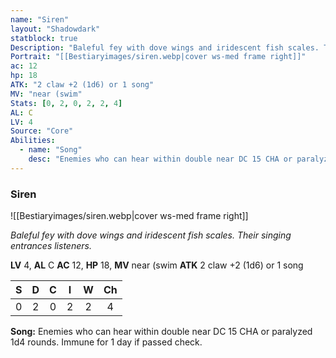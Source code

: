 ```yaml
---
name: "Siren"
layout: "Shadowdark"
statblock: true
Description: "Baleful fey with dove wings and iridescent fish scales. Their singing entrances listeners."
Portrait: "[[Bestiaryimages/siren.webp|cover ws-med frame right]]"
ac: 12
hp: 18
ATK: "2 claw +2 (1d6) or 1 song"
MV: "near (swim"
Stats: [0, 2, 0, 2, 2, 4]
AL: C
LV: 4
Source: "Core"
Abilities:
  - name: "Song"
    desc: "Enemies who can hear within double near DC 15 CHA or paralyzed 1d4 rounds. Immune for 1 day if passed check."
---
```


### Siren

![[Bestiaryimages/siren.webp|cover ws-med frame right]]

_Baleful fey with dove wings and iridescent fish scales. Their singing entrances listeners._

**LV** 4, **AL** C
**AC** 12, **HP** 18, **MV** near (swim
**ATK** 2 claw +2 (1d6) or 1 song

|  S  |  D  |  C  |  I  |  W  |  Ch  |
|:---:|:---:|:---:|:---:|:---:|:----:|
| 0 | 2 | 0 | 2 | 2 | 4 |

**Song:** Enemies who can hear within double near DC 15 CHA or paralyzed 1d4 rounds. Immune for 1 day if passed check.

